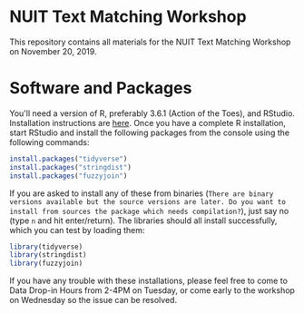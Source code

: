 # NUIT Text Matching Workshop
This repository contains all materials for the NUIT Text Matching Workshop on November 20, 2019.
# Software and Packages
You'll need a version of R, preferably 3.6.1 (Action of the Toes), and RStudio. Installation instructions are [here](https://workshops.rcs.northwestern.edu/install/r/). Once you have a complete R installation, start RStudio and install the following packages from the console using the following commands:

```r
install.packages("tidyverse")
install.packages("stringdist")
install.packages("fuzzyjoin")
```

If you are asked to install any of these from binaries (`There are binary versions available but the source versions are later. Do you want to install from sources the package which needs compilation?`), just say no (type `n` and hit enter/return). The libraries should all install successfully, which you can test by loading them:

```r
library(tidyverse)
library(stringdist)
library(fuzzyjoin)
```

If you have any trouble with these installations, please feel free to come to Data Drop-in Hours from 2-4PM on Tuesday, or come early to the workshop on Wednesday so the issue can be resolved.
